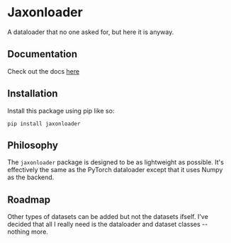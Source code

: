 # Jaxonloader

A dataloader that no one asked for, but here it is anyway.

## Documentation

Check out the docs [here](https://artur-galstyan.github.io/jaxonloader/)

## Installation

Install this package using pip like so:

```
pip install jaxonloader
```

## Philosophy

The `jaxonloader` package is designed to be as lightweight as possible. It's effectively the same as the PyTorch dataloader except that it uses Numpy as the backend.

## Roadmap

Other types of datasets can be added but not the datasets ifself. I've decided
that all I really need is the dataloader and dataset classes -- nothing more.
